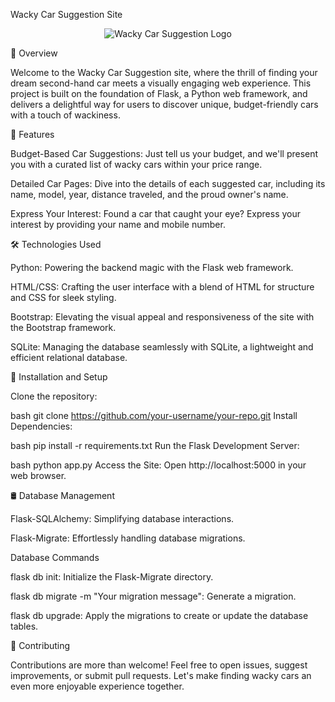 Wacky Car Suggestion Site
<p align="center">
  <img src="https://example.com/your-logo.png" alt="Wacky Car Suggestion Logo">
</p>

🚗 Overview

Welcome to the Wacky Car Suggestion site, where the thrill of finding your dream second-hand car meets a visually engaging web experience. This project is built on the foundation of Flask, a Python web framework, and delivers a delightful way for users to discover unique, budget-friendly cars with a touch of wackiness.

🌟 Features

Budget-Based Car Suggestions: Just tell us your budget, and we'll present you with a curated list of wacky cars within your price range.

Detailed Car Pages: Dive into the details of each suggested car, including its name, model, year, distance traveled, and the proud owner's name.

Express Your Interest: Found a car that caught your eye? Express your interest by providing your name and mobile number.

🛠️ Technologies Used

Python: Powering the backend magic with the Flask web framework.

HTML/CSS: Crafting the user interface with a blend of HTML for structure and CSS for sleek styling.

Bootstrap: Elevating the visual appeal and responsiveness of the site with the Bootstrap framework.

SQLite: Managing the database seamlessly with SQLite, a lightweight and efficient relational database.

🚀 Installation and Setup

Clone the repository:

bash
git clone https://github.com/your-username/your-repo.git
Install Dependencies:

bash
pip install -r requirements.txt
Run the Flask Development Server:

bash
python app.py
Access the Site:
Open http://localhost:5000 in your web browser.

🛢️ Database Management

Flask-SQLAlchemy: Simplifying database interactions.

Flask-Migrate: Effortlessly handling database migrations.

Database Commands

flask db init: Initialize the Flask-Migrate directory.

flask db migrate -m "Your migration message": Generate a migration.

flask db upgrade: Apply the migrations to create or update the database tables.

🤝 Contributing

Contributions are more than welcome! Feel free to open issues, suggest improvements, or submit pull requests. Let's make finding wacky cars an even more enjoyable experience together.
